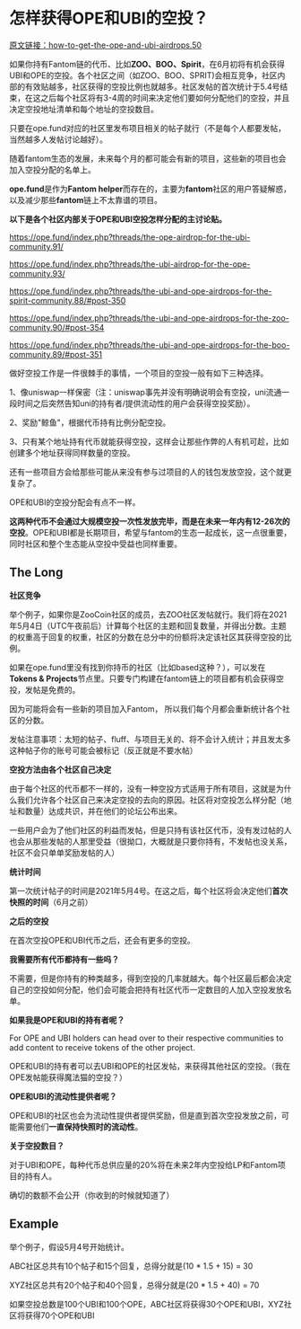# 怎样获得OPE和UBI的空投？

[原文链接：how-to-get-the-ope-and-ubi-airdrops.50](https://ope.fund/index.php?threads/how-to-get-the-ope-and-ubi-airdrops.50/)

如果你持有Fantom链的代币、比如**ZOO、BOO、Spirit**，在6月初将有机会获得UBI和OPE的空投。各个社区之间（如ZOO、BOO、SPRIT)会相互竞争，社区内部的有效贴越多，社区获得的空投比例也就越多。社区发帖的首次统计于5.4号结束，在这之后每个社区将有3-4周的时间来决定他们要如何分配他们的空投，并且决定空投地址清单和每个地址的空投数目。

只要在ope.fund对应的社区里发布项目相关的帖子就行（不是每个人都要发帖，当然越多人发帖讨论越好）。

随着fantom生态的发展，未来每个月的都可能会有新的项目，这些新的项目也会加入空投分配的名单上。

**ope.fund**是作为**Fantom helper**而存在的，主要为**fantom**社区的用户答疑解惑，以及减少那些**fantom**链上不太靠谱的项目。

**以下是各个社区内部关于OPE和UBI空投怎样分配的主讨论贴。**

https://ope.fund/index.php?threads/the-ope-airdrop-for-the-ubi-community.91/

https://ope.fund/index.php?threads/the-ubi-airdrop-for-the-ope-community.93/

https://ope.fund/index.php?threads/the-ubi-and-ope-airdrops-for-the-spirit-community.88/#post-350

https://ope.fund/index.php?threads/the-ubi-and-ope-airdrops-for-the-zoo-community.90/#post-354

https://ope.fund/index.php?threads/the-ubi-and-ope-airdrops-for-the-boo-community.89/#post-351

做好空投工作是一件很棘手的事情，一个项目的空投一般有如下三种选择。

1、像uniswap一样保密（注：uniswap事先并没有明确说明会有空投，uni流通一段时间之后突然告知uni的持有者/提供流动性的用户会获得空投奖励）。

2、奖励"鲸鱼"，根据代币持有比例分配空投。

3、只有某个地址持有代币就能获得空投，这样会让那些作弊的人有机可趁，比如创建多个地址获得同样数量的空投。

还有一些项目方会给那些可能从来没有参与过项目的人的钱包发放空投，这个就更复杂了。

OPE和UBI的空投分配会有点不一样。

**这两种代币不会通过大规模空投一次性发放完毕，而是在未来一年内有12-26次的空投**。OPE和UBI都是长期项目，希望与fantom的生态一起成长，这一点很重要，同时社区和整个生态能从空投中受益也同样重要。

## The Long

**社区竞争**

举个例子，如果你是ZooCoin社区的成员，去ZOO社区发帖就行。我们将在2021年5月4日（UTC午夜前后）计算每个社区的主题和回复数量，并得出分数。主题的权重高于回复的权重，社区的分数在总分中的份额将决定该社区其获得空投的比例。

如果在ope.fund里没有找到你持币的社区（比如based这种？），可以发在**Tokens & Projects**节点里。只要专门构建在fantom链上的项目都有机会获得空投，发帖是免费的。

因为可能将会有一些新的项目加入Fantom， 所以我们每个月都会重新统计各个社区的分数。

发帖注意事项：太短的帖子、fluff、与项目无关的、将不会计入统计；并且发太多这种帖子你的账号可能会被标记（反正就是不要水帖）

**空投方法由各个社区自己决定**

由于每个社区的代币都不一样的，没有一种空投方式适用于所有项目，这就是为什么我们允许各个社区自己来决定空投的去向的原因。社区将对空投怎么样分配（地址和数量）达成共识，并在他们的论坛公布出来。

一些用户会为了他们社区的利益而发帖，但是只持有该社区代币，没有发过帖的人也会从那些发帖的人那里受益（很拗口，大概就是只要你持有，不发帖也没关系，社区不会只单单奖励发帖的人）

**统计时间**

第一次统计帖子的时间是2021年5月4号。在这之后，每个社区将会决定他们**首次快照的时间**（6月之前）

**之后的空投**

在首次空投OPE和UBI代币之后，还会有更多的空投。

**我需要所有代币都持有一些吗？**

不需要，但是你持有的种类越多，得到空投的几率就越大。每个社区最后都会决定自己的空投如何分配，他们会可能会把持有社区代币一定数目的人加入空投发放名单。

**如果我是OPE和UBI的持有者呢？**

For OPE and UBI holders can head over to their respective communities to add content to receive tokens of the other project.

OPE和UBI的持有者可以去UBI和OPE的社区发帖，来获得其他社区的空投。（我在OPE发帖能获得魔法猫的空投？）

**OPE和UBI的流动性提供者呢？**

OPE和UBI的社区也会为流动性提供者提供奖励，但是直到首次空投发放之前，可能需要他们**一直保持快照时的流动性**。

**关于空投数目？**

对于UBI和OPE，每种代币总供应量的20%将在未来2年内空投给LP和Fantom项目的持有人。

确切的数额不会公开（你收到的时候就知道了）

## Example

举个例子，假设5月4号开始统计。

ABC社区总共有10个帖子和15个回复，总得分就是(10 * 1.5 + 15) = 30

XYZ社区总共有20个帖子和40个回复，总得分就是(20 * 1.5 + 40) = 70

如果空投总数是100个UBI和100个OPE，ABC社区将获得30个OPE和UBI，XYZ社区将获得70个OPE和UBI
